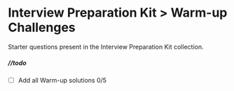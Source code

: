 # Interview Preparation Kit > Warm-up Challenges

Starter questions present in the Interview Preparation Kit collection.

##### //todo

- [ ] Add all Warm-up solutions 0/5
